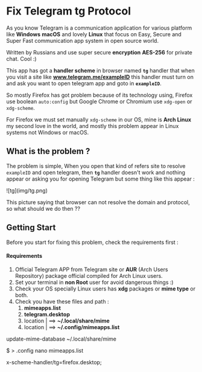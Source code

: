 # Fix Telegram tg Protocol

As you know Telegram is a communication application for various platform like **Windows** **macOS** and lovely **Linux** that focus on Easy, Secure and Super Fast communication app system in open source world.

Written by Russians and use super secure **encryption** **AES-256** for private chat. Cool :)

This app has got a **handler scheme** in browser named **``tg``** handler that when you visit a site like **www.telegram.me/exampleID** this handler must turn on and ask you want to open telegram app and goto in **``exampleID``**.

So mostly Firefox has got problem because of its technology using, Firefox use boolean ``auto:config`` but Google Chrome or Chromium use ``xdg-open`` or ``xdg-scheme``.

For Firefox we must set manually ``xdg-scheme`` in our OS, mine is **Arch Linux** my second love in the world, and mostly this problem appear in Linux systems not Windows or macOS.

## What is the problem ?

The problem is simple, When you open that kind of refers site to resolve ``exampleID`` and open telegram, then **``tg``** handler doesn't work and nothing appear or asking you for opening Telegram but some thing like this appear :

<div style="align:center;">
  ![tg](img/tg.png)
</div>

This picture saying that browser can not resolve the domain and protocol, so what should we do then ??


## Getting Start

Before you start for fixing this problem, check the requirements first :

#### Requirements

1. Official Telegram APP from Telegram site or **AUR** (Arch Users Repository) package official compiled for Arch Linux users.
2. Set your terminal in **non Root** user for avoid dangerous things :)
3. Check your OS specially Linux users has **xdg** packages or **mime type** or both.
4. Check you have these files and path :
   1. **mimeapps.list**
   2. **telegram.desktop**
   3. location | ==> **~/.local/share/mime**
   4. location | ==> **~/.config/mimeapps.list**



 update-mime-database ~/.local/share/mime

$ >  .config  nano mimeapps.list

x-scheme-handler/tg=firefox.desktop;
